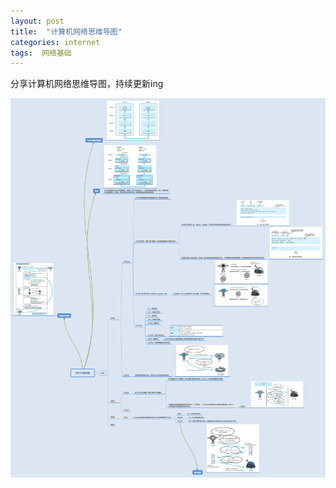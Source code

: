 ```yaml
---
layout: post
title:  "计算机网络思维导图"
categories: internet
tags:  网络基础
---
```




分享计算机网络思维导图，持续更新ing

<!--more-->

![](https://raw.githubusercontent.com/ChengKeJ/ChengKeJ.github.io/master/img/internet.png)

